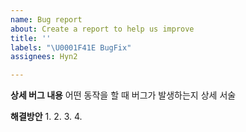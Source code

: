 ```yaml
---
name: Bug report
about: Create a report to help us improve
title: ''
labels: "\U0001F41E BugFix"
assignees: Hyn2

---
```


**상세 버그 내용**
어떤 동작을 할 때 버그가 발생하는지 상세 서술

**해결방안**
1. 
2. 
3. 
4.

